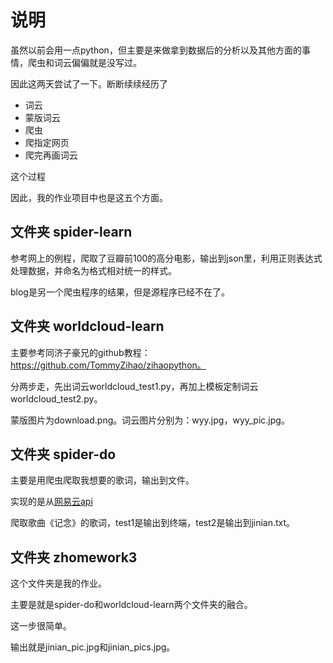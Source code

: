 # 说明

虽然以前会用一点python，但主要是来做拿到数据后的分析以及其他方面的事情，爬虫和词云偏偏就是没写过。

因此这两天尝试了一下。断断续续经历了

- 词云
- 蒙版词云
- 爬虫
- 爬指定网页
- 爬完再画词云

这个过程

因此，我的作业项目中也是这五个方面。

## 文件夹 spider-learn

参考网上的例程，爬取了豆瓣前100的高分电影，输出到json里，利用正则表达式处理数据，并命名为格式相对统一的样式。

blog是另一个爬虫程序的结果，但是源程序已经不在了。

## 文件夹 worldcloud-learn

主要参考同济子豪兄的github教程：https://github.com/TommyZihao/zihaopython。

分两步走，先出词云worldcloud_test1.py，再加上模板定制词云worldcloud_test2.py。

蒙版图片为download.png。词云图片分别为：wyy.jpg，wyy_pic.jpg。

## 文件夹 spider-do

主要是用爬虫爬取我想要的歌词，输出到文件。

实现的是从[网易云api](http://music.163.com/api/song/lyric?1949119429)

爬取歌曲《记念》的歌词，test1是输出到终端，test2是输出到jinian.txt。

## 文件夹 zhomework3

这个文件夹是我的作业。

主要是就是spider-do和worldcloud-learn两个文件夹的融合。

这一步很简单。

输出就是jinian_pic.jpg和jinian_pics.jpg。
